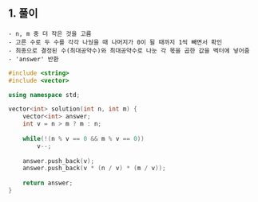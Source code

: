   ## 1. 풀이
    - n, m 중 더 작은 것을 고름
    - 고른 수로 두 수를 각각 나눴을 때 나머지가 0이 될 때까지 1씩 빼면서 확인
    - 최종으로 결정된 수(최대공약수)와 최대공약수로 나눈 각 몫을 곱한 값을 벡터에 넣어줌
    - 'answer' 반환
    

```c++
#include <string>
#include <vector>

using namespace std;

vector<int> solution(int n, int m) {
    vector<int> answer;
    int v = n > m ? m : n;
    
    while(!(n % v == 0 && m % v == 0)) 
        v--;
    
    answer.push_back(v);
    answer.push_back(v * (n / v) * (m / v));
    
    return answer;
}
```
